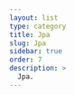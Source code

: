 ```yaml
---
layout: list
type: category
title: Jpa
slug: Jpa
sidebar: true
order: 7
description: >
  Jpa.
---
```

